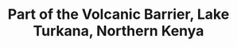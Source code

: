 --- 
title: Part of the Volcanic Barrier, Lake Turkana, Northern Kenya
photo: GSTUKN520026.jpg 
layout: photo 
section: portfolio 
tags: natural-world 
--- 